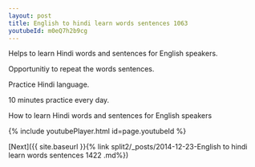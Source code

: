 ```yaml
---
layout: post
title: English to hindi learn words sentences 1063 
youtubeId: m0eQ7h2b9cg
---
```

 
 
Helps to learn Hindi words and sentences for English speakers.

Opportunitiy to repeat the words sentences. 

Practice Hindi language. 
 
10 minutes practice every day. 
 
How to learn Hindi words and sentences for English speakers 
 
{% include youtubePlayer.html id=page.youtubeId %}
 
 
[Next]({{ site.baseurl }}{% link  split2/_posts/2014-12-23-English to hindi learn words sentences 1422 .md%})
 
